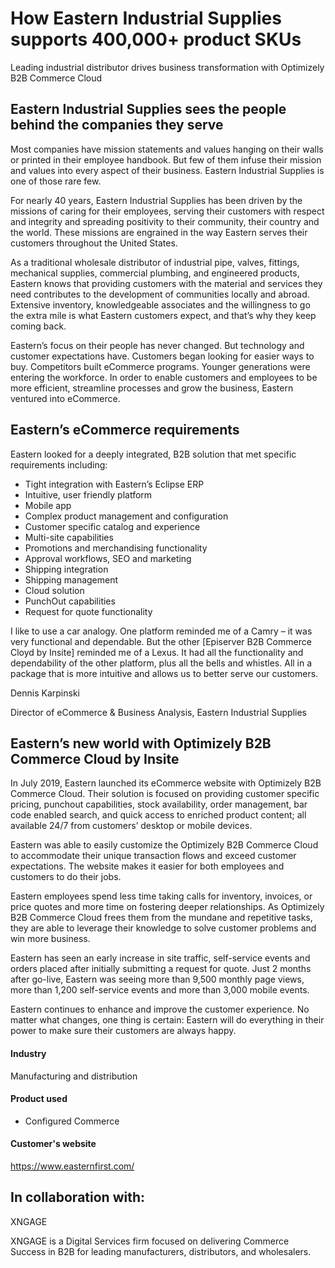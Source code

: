 # How Eastern Industrial Supplies supports 400,000+ product SKUs

Leading industrial distributor drives business transformation with Optimizely
B2B Commerce Cloud

## Eastern Industrial Supplies sees the people behind the companies they serve

Most companies have mission statements and values hanging on their walls or
printed in their employee handbook. But few of them infuse their mission and
values into every aspect of their business. Eastern Industrial Supplies is one
of those rare few.

For nearly 40 years, Eastern Industrial Supplies has been driven by the missions
of caring for their employees, serving their customers with respect and
integrity and spreading positivity to their community, their country and the
world. These missions are engrained in the way Eastern serves their customers
throughout the United States.

As a traditional wholesale distributor of industrial pipe, valves, fittings,
mechanical supplies, commercial plumbing, and engineered products, Eastern knows
that providing customers with the material and services they need contributes to
the development of communities locally and abroad. Extensive inventory,
knowledgeable associates and the willingness to go the extra mile is what
Eastern customers expect, and that’s why they keep coming back.

Eastern’s focus on their people has never changed. But technology and customer
expectations have. Customers began looking for easier ways to buy. Competitors
built eCommerce programs. Younger generations were entering the workforce. In
order to enable customers and employees to be more efficient, streamline
processes and grow the business, Eastern ventured into eCommerce.

## Eastern’s eCommerce requirements

Eastern looked for a deeply integrated, B2B solution that met specific
requirements including:

- Tight integration with Eastern’s Eclipse ERP
- Intuitive, user friendly platform
- Mobile app
- Complex product management and configuration
- Customer specific catalog and experience
- Multi-site capabilities
- Promotions and merchandising functionality
- Approval workflows, SEO and marketing
- Shipping integration
- Shipping management
- Cloud solution
- PunchOut capabilities
- Request for quote functionality

I like to use a car analogy. One platform reminded me of a Camry – it was very
functional and dependable. But the other [Episerver B2B Commerce Cloyd by
Insite] reminded me of a Lexus. It had all the functionality and dependability
of the other platform, plus all the bells and whistles. All in a package that is
more intuitive and allows us to better serve our customers.

Dennis Karpinski

Director of eCommerce & Business Analysis, Eastern Industrial Supplies

## Eastern’s new world with Optimizely B2B Commerce Cloud by Insite

In July 2019, Eastern launched its eCommerce website with Optimizely B2B
Commerce Cloud. Their solution is focused on providing customer specific
pricing, punchout capabilities, stock availability, order management, bar code
enabled search, and quick access to enriched product content; all available 24/7
from customers’ desktop or mobile devices.

Eastern was able to easily customize the Optimizely B2B Commerce Cloud to
accommodate their unique transaction flows and exceed customer expectations. The
website makes it easier for both employees and customers to do their jobs.

Eastern employees spend less time taking calls for inventory, invoices, or price
quotes and more time on fostering deeper relationships. As Optimizely B2B
Commerce Cloud frees them from the mundane and repetitive tasks, they are able
to leverage their knowledge to solve customer problems and win more business.

Eastern has seen an early increase in site traffic, self-service events and
orders placed after initially submitting a request for quote. Just 2 months
after go-live, Eastern was seeing more than 9,500 monthly page views, more than
1,200 self-service events and more than 3,000 mobile events.

Eastern continues to enhance and improve the customer experience. No matter what
changes, one thing is certain: Eastern will do everything in their power to make
sure their customers are always happy.

#### Industry

Manufacturing and distribution

#### Product used

- Configured Commerce

#### Customer's website

https://www.easternfirst.com/

## In collaboration with:

XNGAGE

XNGAGE is a Digital Services firm focused on delivering Commerce Success in B2B
for leading manufacturers, distributors, and wholesalers.
